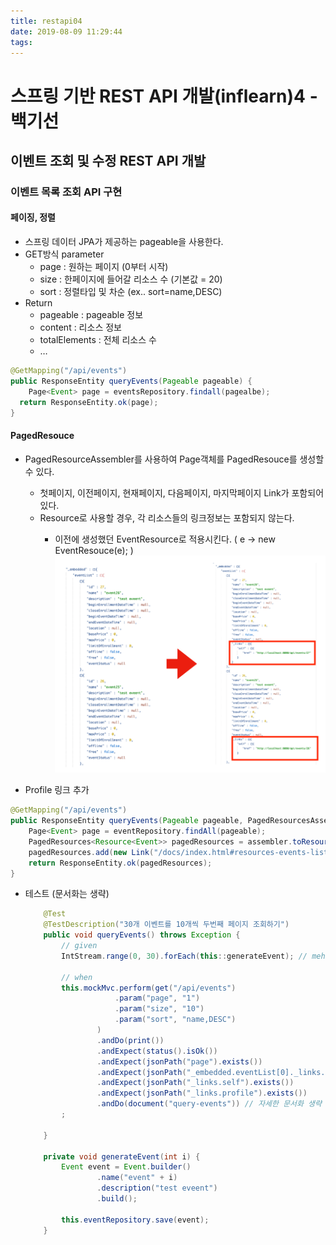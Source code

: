 ```yaml
---
title: restapi04
date: 2019-08-09 11:29:44
tags:
---
```

# 스프링 기반 REST API 개발(inflearn)4 - 백기선
## 이벤트 조회 및 수정 REST API 개발
### 이벤트 목록 조회 API 구현

#### 페이징, 정렬
- 스프링 데이터 JPA가 제공하는 pageable을 사용한다.
- GET방식 parameter
  - page : 원하는 페이지 (0부터 시작)
  - size : 한페이지에 들어갈 리소스 수 (기본값 = 20)
  - sort : 정렬타입 및 차순 (ex.. sort=name,DESC)
- Return 
  - pageable : pageable 정보
  - content : 리소스 정보
  - totalElements : 전체 리소스 수
  - …
  
```java
@GetMapping("/api/events")
public ResponseEntity queryEvents(Pageable pageable) {
	Page<Event> page = eventsRepository.findall(pagealbe);
  return ResponseEntity.ok(page);
}
```

#### PagedResouce

- PagedResourceAssembler<T>를 사용하여 Page객체를 PagedResouce를 생성할 수 있다.
  - 첫페이지, 이전페이지, 현재페이지, 다음페이지, 마지막페이지 Link가 포함되어있다.
  - Resource<Event>로 사용할 경우, 각 리소스들의 링크정보는 포함되지 않는다.
    - 이전에 생성했던 EventResource로 적용시킨다. ( e -> new EventResouce(e); )
    ![restapi04-1](/images/restapi/restapi04-1.png)

- Profile 링크 추가

```java
@GetMapping("/api/events")
public ResponseEntity queryEvents(Pageable pageable, PagedResourcesAssembler<Event> assembler) {
    Page<Event> page = eventRepository.findAll(pageable);
    PagedResources<Resource<Event>> pagedResources = assembler.toResource(page, e -> new EventResource(e));
    pagedResources.add(new Link("/docs/index.html#resources-events-list").withRel("profile"));
    return ResponseEntity.ok(pagedResources);
}
```

- 테스트 (문서화는 생략)
  ```java
      @Test
      @TestDescription("30개 이벤트를 10개씩 두번째 페이지 조회하기")
      public void queryEvents() throws Exception {
          // given
          IntStream.range(0, 30).forEach(this::generateEvent); // mehtod reference로 간결에가 사용이 가능
  
          // when
          this.mockMvc.perform(get("/api/events")
                      .param("page", "1")
                      .param("size", "10")
                      .param("sort", "name,DESC")
                  )
                  .andDo(print())
                  .andExpect(status().isOk())
                  .andExpect(jsonPath("page").exists())
                  .andExpect(jsonPath("_embedded.eventList[0]._links.self").exists())
                  .andExpect(jsonPath("_links.self").exists())
                  .andExpect(jsonPath("_links.profile").exists())
                  .andDo(document("query-events")) // 자세한 문서화 생략
          ;
  
      }
  
      private void generateEvent(int i) {
          Event event = Event.builder()
                  .name("event" + i)
                  .description("test eveent")
                  .build();
  
          this.eventRepository.save(event);
      }
  ```
<br><br>


